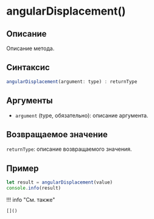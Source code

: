 # angularDisplacement()

## Описание
Описание метода.

## Синтаксис
```javascript
angularDisplacement(argument: type) : returnType
```

## Аргументы
- `argument` (type, обязательно): описание аргумента.

## Возвращаемое значение
`returnType`: описание возвращаемого значения.

## Пример
```javascript linenums="1"
let result = angularDisplacement(value)
console.info(result)
```

!!! info "См. также"

    []()

